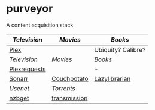 # purveyor
A content acquisition stack

| *Television*                 | *Movies*                     | *Books*                        | 
| --------------               | ----------                   | ---------                      | 
| [Plex](Plex)                 |                              | Ubiquity?  Calibre?            | 
| *Television*                 | *Movies*                     | *Books*                        | 
| [Plexrequests](Plexrequests) |                              | -                              | 
| [Sonarr](Sonarr)             | [Couchpotato](Couchpotato)   | [Lazylibrarian](Lazylibrarian) | 
| *Usenet*                     | *Torrents*                                                    |
| [nzbget](nzbget)             | [transmission](transmission) |                                | 
